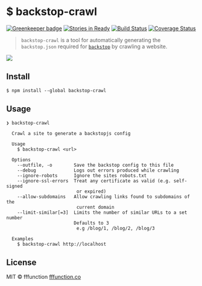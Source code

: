 # $ backstop-crawl

[![Greenkeeper badge](https://badges.greenkeeper.io/fffunction/backstop-crawl.svg)](https://greenkeeper.io/)
[![Stories in Ready](https://badge.waffle.io/fffunction/backstop-crawl.svg?label=ready&title=Ready)](http://waffle.io/fffunction/backstop-crawl) [![Build Status](https://travis-ci.org/fffunction/backstop-crawl.svg?branch=master)](https://travis-ci.org/fffunction/backstop-crawl) [![Coverage Status](https://coveralls.io/repos/github/fffunction/backstop-crawl/badge.svg?branch=master)](https://coveralls.io/github/fffunction/backstop-crawl?branch=master)

> `backstop-crawl` is a tool for automatically generating the `backstop.json` required for [`backstop`](https://github.com/garris/BackstopJS) by crawling a website.

![](http://i.imgur.com/yv57RDo.gif)

## Install

```
$ npm install --global backstop-crawl
```

## Usage

```
❯ backstop-crawl

  Crawl a site to generate a backstopjs config

  Usage
    $ backstop-crawl <url>

  Options
    --outfile, -o        Save the backstop config to this file
    --debug              Logs out errors produced while crawling
    --ignore-robots      Ignore the sites robots.txt
    --ignore-ssl-errors  Treat any certificate as valid (e.g. self-signed
                          or expired)
    --allow-subdomains   Allow crawling links found to subdomains of the
                          current domain
    --limit-similar[=3]  Limits the number of similar URLs to a set number
                         Defaults to 3
                          e.g /blog/1, /blog/2, /blog/3

  Examples
    $ backstop-crawl http://localhost

```


## License

MIT © fffunction [fffunction.co](https://fffunction.co)
